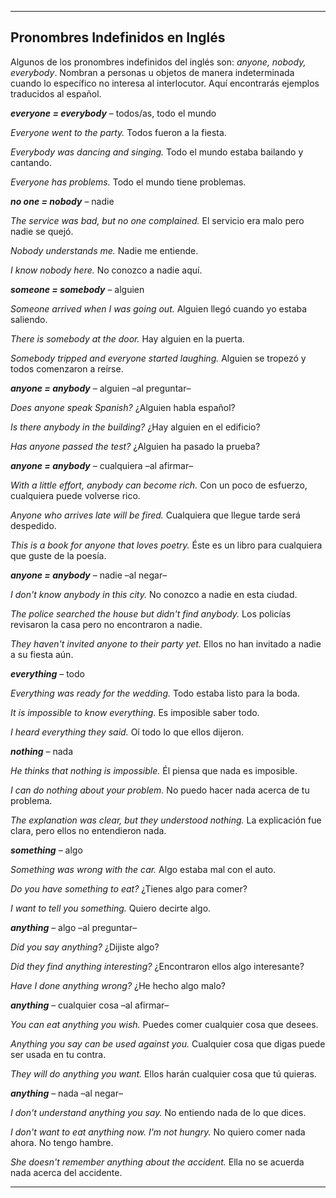 
---

## Pronombres Indefinidos en Inglés


Algunos de los pronombres indefinidos del inglés son: *anyone, nobody, everybody*. Nombran a personas u objetos de manera indeterminada cuando lo específico no interesa al interlocutor. Aquí encontrarás ejemplos traducidos al español.


***everyone = everybody*** – todos/as, todo el mundo

*Everyone went to the party.*
Todos fueron a la fiesta.

*Everybody was dancing and singing.*
Todo el mundo estaba bailando y cantando.

*Everyone has problems.*
Todo el mundo tiene problemas.


***no one = nobody*** – nadie

*The service was bad, but no one complained.*
El servicio era malo pero nadie se quejó.

*Nobody understands me.*
Nadie me entiende.

*I know nobody here.*
No conozco a nadie aquí.


***someone = somebody*** – alguien

*Someone arrived when I was going out.*
Alguien llegó cuando yo estaba saliendo.

*There is somebody at the door.*
Hay alguien en la puerta.

*Somebody tripped and everyone started laughing.*
Alguien se tropezó y todos comenzaron a reírse.


***anyone = anybody*** – alguien –al preguntar–

*Does anyone speak Spanish?*
¿Alguien habla español?

*Is there anybody in the building?*
¿Hay alguien en el edificio?

*Has anyone passed the test?*
¿Alguien ha pasado la prueba?


***anyone = anybody*** – cualquiera –al afirmar–

*With a little effort, anybody can become rich.*
Con un poco de esfuerzo, cualquiera puede volverse rico.

*Anyone who arrives late will be fired.*
Cualquiera que llegue tarde será despedido.

*This is a book for anyone that loves poetry.*
Éste es un libro para cualquiera que guste de la poesía.


***anyone = anybody*** – nadie –al negar–

*I don't know anybody in this city.*
No conozco a nadie en esta ciudad.

*The police searched the house but didn't find anybody.*
Los policías revisaron la casa pero no encontraron a nadie.

*They haven't invited anyone to their party yet.*
Ellos no han invitado a nadie a su fiesta aún.


***everything*** – todo

*Everything was ready for the wedding.*
Todo estaba listo para la boda.

*It is impossible to know everything.*
Es imposible saber todo.

*I heard everything they said.*
Oí todo lo que ellos dijeron.


***nothing*** – nada

*He thinks that nothing is impossible.*
Él piensa que nada es imposible.

*I can do nothing about your problem.*
No puedo hacer nada acerca de tu problema.

*The explanation was clear, but they understood nothing.*
La explicación fue clara, pero ellos no entendieron nada.


***something*** – algo

*Something was wrong with the car.*
Algo estaba mal con el auto.

*Do you have something to eat?*
¿Tienes algo para comer?

*I want to tell you something.*
Quiero decirte algo.


***anything*** – algo –al preguntar–

*Did you say anything?*
¿Dijiste algo?

*Did they find anything interesting?*
¿Encontraron ellos algo interesante?

*Have I done anything wrong?*
¿He hecho algo malo?


***anything*** – cualquier cosa –al afirmar–

*You can eat anything you wish.*
Puedes comer cualquier cosa que desees.

*Anything you say can be used against you.*
Cualquier cosa que digas puede ser usada en tu contra.

*They will do anything you want.*
Ellos harán cualquier cosa que tú quieras.


***anything*** – nada –al negar–

*I don't understand anything you say.*
No entiendo nada de lo que dices.

*I don't want to eat anything now. I'm not hungry.*
No quiero comer nada ahora. No tengo hambre.

*She doesn't remember anything about the accident.*
Ella no se acuerda nada acerca del accidente.

---

